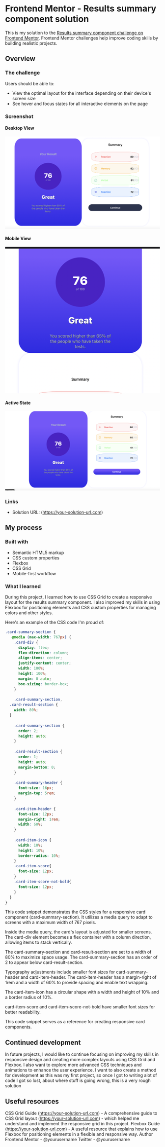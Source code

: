 # Frontend Mentor - Results summary component solution

This is my solution to the [Results summary component challenge on Frontend Mentor](https://www.frontendmentor.io/challenges/results-summary-component-CE_K6s0maV). Frontend Mentor challenges help improve coding skills by building realistic projects. 

## Overview

### The challenge

Users should be able to:

- View the optimal layout for the interface depending on their device's screen size
- See hover and focus states for all interactive elements on the page

### Screenshot
#### Desktop View
![Results summary component](project-imgs/desktop-view.png)
#### Mobile View
![Results summary component](project-imgs/mobile-view.png)
#### Active State
![Results summary component](project-imgs/active-states.png)

### Links

- Solution URL: (https://your-solution-url.com)

## My process

### Built with

- Semantic HTML5 markup
- CSS custom properties
- Flexbox
- CSS Grid
- Mobile-first workflow

### What I learned

During this project, I learned how to use CSS Grid to create a responsive layout for the results summary component. I also improved my skills in using Flexbox for positioning elements and CSS custom properties for managing colors and other styles.

Here's an example of the CSS code I'm proud of:

```css
.card-summary-section {
   @media (max-width: 767px) {
    .card-div {
      display: flex;
      flex-direction: column;
      align-items: center;
      justify-content: center;
      width: 100%;
      height: 100%;
      margin: 0 auto;
      box-sizing: border-box; 
    }
  
    .card-summary-section,
  .card-result-section {
    width: 80%;
  }
  
    .card-summary-section {
      order: 2;
      height: auto;
    }
  
    .card-result-section {
      order: 1;
      height: auto;
      margin-bottom: 0;
    }
  
    .card-summary-header {
      font-size: 16px;
      margin-top: 5rem;
    }
  
    .card-item-header {
      font-size: 12px;
      margin-right: 1rem;
      width: 60%;
    }
  
    .card-item-icon {
      width: 10%;
      height: 10%;
      border-radius: 10%;
    }
    .card-item-score{
      font-size: 12px;
    }
    .card-item-score-not-bold{
      font-size: 12px;
    }
  }
}
```
This code snippet demonstrates the CSS styles for a responsive card component (card-summary-section). It utilizes a media query to adapt to screens with a maximum width of 767 pixels.

Inside the media query, the card's layout is adjusted for smaller screens. The card-div element becomes a flex container with a column direction, allowing items to stack vertically.

The card-summary-section and card-result-section are set to a width of 80% to maximize space usage. The card-summary-section has an order of 2 to appear below card-result-section.

Typography adjustments include smaller font sizes for card-summary-header and card-item-header. The card-item-header has a margin-right of 1rem and a width of 60% to provide spacing and enable text wrapping.

The card-item-icon has a circular shape with a width and height of 10% and a border radius of 10%.

card-item-score and card-item-score-not-bold have smaller font sizes for better readability.

This code snippet serves as a reference for creating responsive card components.

## Continued development

In future projects, I would like to continue focusing on improving my skills in responsive design and creating more complex layouts using CSS Grid and Flexbox. I also want to explore more advanced CSS techniques and animations to enhance the user experience. I want to also create a method for development as this was my first project, so once I got to writing alot of code I got so lost, about where stuff is going wrong, this is a very rough solution

## Useful resources
CSS Grid Guide (https://your-solution-url.com) - A comprehensive guide to CSS Grid layout (https://your-solution-url.com) - which helped me understand and implement the responsive grid in this project.
Flexbox Guide (https://your-solution-url.com) - A useful resource that explains how to use Flexbox for positioning elements in a flexible and responsive way.
Author
Frontend Mentor - @yourusername
Twitter - @yourusername



